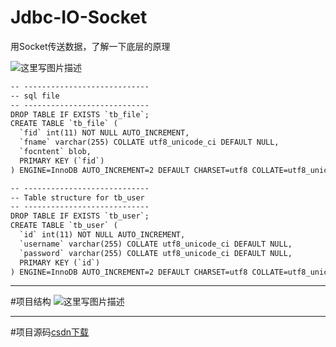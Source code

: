 # Jdbc-IO-Socket
用Socket传送数据，了解一下底层的原理

![这里写图片描述](https://img-blog.csdn.net/2018052722033233?watermark/2/text/aHR0cHM6Ly9ibG9nLmNzZG4ubmV0L20wXzM3NDk5MDU5/font/5a6L5L2T/fontsize/400/fill/I0JBQkFCMA==/dissolve/70)
```html
-- ----------------------------
-- sql file
-- ----------------------------
DROP TABLE IF EXISTS `tb_file`;
CREATE TABLE `tb_file` (
  `fid` int(11) NOT NULL AUTO_INCREMENT,
  `fname` varchar(255) COLLATE utf8_unicode_ci DEFAULT NULL,
  `focntent` blob,
  PRIMARY KEY (`fid`)
) ENGINE=InnoDB AUTO_INCREMENT=2 DEFAULT CHARSET=utf8 COLLATE=utf8_unicode_ci;

-- ----------------------------
-- Table structure for tb_user
-- ----------------------------
DROP TABLE IF EXISTS `tb_user`;
CREATE TABLE `tb_user` (
  `id` int(11) NOT NULL AUTO_INCREMENT,
  `username` varchar(255) COLLATE utf8_unicode_ci DEFAULT NULL,
  `password` varchar(255) COLLATE utf8_unicode_ci DEFAULT NULL,
  PRIMARY KEY (`id`)
) ENGINE=InnoDB AUTO_INCREMENT=2 DEFAULT CHARSET=utf8 COLLATE=utf8_unicode_ci;
```
---
#项目结构
![这里写图片描述](https://img-blog.csdn.net/20180527220613959?watermark/2/text/aHR0cHM6Ly9ibG9nLmNzZG4ubmV0L20wXzM3NDk5MDU5/font/5a6L5L2T/fontsize/400/fill/I0JBQkFCMA==/dissolve/70)

---

#项目源码[csdn下载](https://download.csdn.net/download/m0_37499059/10441394)
